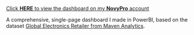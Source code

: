 [Click **HERE** to view the dashboard on my **NovyPro** account](https://project.novypro.com/b8g054)

A comprehensive, single-page dashboard I made in PowerBI, based on the dataset [Global Electronics Retailer from Maven Analytics](https://mavenanalytics.io/data-playground).
